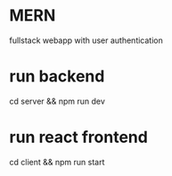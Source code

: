 # MERN
fullstack webapp with user authentication
# run backend 
cd server && npm run dev
# run react frontend
cd client && npm run start
